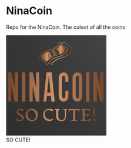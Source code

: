 # NinaCoin
Repo for the NinaCoin. The cutest of all the coins

<img src="https://raw.githubusercontent.com/thedamian/NinaCoin/main/logo.png">
<BR>SO CUTE!
